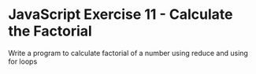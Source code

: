 # JavaScript Exercise 11 - Calculate the Factorial

Write a program to calculate factorial of a number using reduce and using for loops